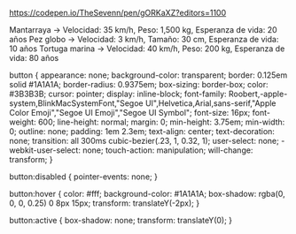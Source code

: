 https://codepen.io/TheSevenn/pen/gORKaXZ?editors=1100

Mantarraya → Velocidad: 35 km/h, Peso: 1,500 kg, Esperanza de vida: 20 años
Pez globo → Velocidad: 3 km/h, Tamaño: 30 cm, Esperanza de vida: 10 años
Tortuga marina → Velocidad: 40 km/h, Peso: 200 kg, Esperanza de vida: 80 años


button {
 appearance: none;
 background-color: transparent;
 border: 0.125em solid #1A1A1A;
 border-radius: 0.9375em;
 box-sizing: border-box;
 color: #3B3B3B;
 cursor: pointer;
 display: inline-block;
 font-family: Roobert,-apple-system,BlinkMacSystemFont,"Segoe UI",Helvetica,Arial,sans-serif,"Apple Color Emoji","Segoe UI Emoji","Segoe UI Symbol";
 font-size: 16px;
 font-weight: 600;
 line-height: normal;
 margin: 0;
 min-height: 3.75em;
 min-width: 0;
 outline: none;
 padding: 1em 2.3em;
 text-align: center;
 text-decoration: none;
 transition: all 300ms cubic-bezier(.23, 1, 0.32, 1);
 user-select: none;
 -webkit-user-select: none;
 touch-action: manipulation;
 will-change: transform;
}

button:disabled {
 pointer-events: none;
}

button:hover {
 color: #fff;
 background-color: #1A1A1A;
 box-shadow: rgba(0, 0, 0, 0.25) 0 8px 15px;
 transform: translateY(-2px);
}

button:active {
 box-shadow: none;
 transform: translateY(0);
}